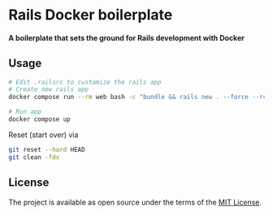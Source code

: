 # Rails Docker boilerplate

#### A boilerplate that sets the ground for Rails development with Docker

## Usage

```sh
# Edit .railsrc to customize the rails app
# Create new rails app
docker compose run --rm web bash -c "bundle && rails new . --force --rc=.railsrc"

# Run app
docker compose up
```

Reset (start over) via
```sh
git reset --hard HEAD
git clean -fdx
```

## License

The project is available as open source under the terms of the [MIT License](http://opensource.org/licenses/MIT).
